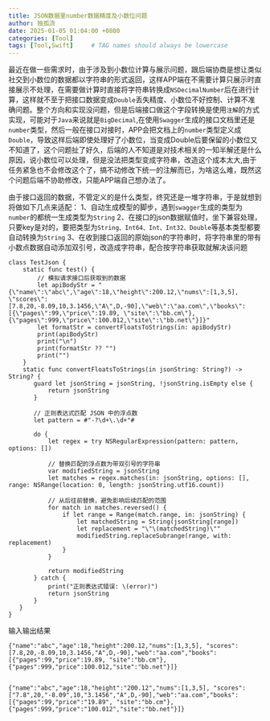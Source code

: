 ```yaml
---
title: JSON数据里number数据精度及小数位问题
author: 独孤流
date: 2025-01-05 01:04:00 +0800
categories: [Tool]
tags: [Tool,Swift]     # TAG names should always be lowercase
---
```


最近在做一些需求时，由于涉及到小数位计算与展示问题，跟后端协商是想让类似社交到小数位的数据都以字符串的形式返回，这样APP端在不需要计算只展示时直接展示不处理，在需要做计算时直接将字符串转换成`NSDecimalNumber`后在进行计算，这样就不至于把接口数据变成`Double`丢失精度、小数位不好控制、计算不准确问题。整个方向和实现没问题，但是后端接口做这个字段转换是使用`注解`的方式实现，可能对于`Java`来说就是`BigDecimal`,在使用`Swagger`生成的接口文档里还是`number`类型，然后一般在接口对接时，APP会把文档上的`number`类型定义成`Double`，导致这样后端即使处理好了小数位，当变成Double后要保留的小数位又不知道了，这个问题扯了好久，后端的人不知道是对技术相关的一知半解还是什么原因，说小数位可以处理，但是没法把类型变成字符串，改造这个成本太大,由于任务紧急也不会修改这个了，搞不动修改下统一的注解而已，为啥这么难，既然这个问题后端不协助修改，只能APP端自己想办法了。

由于接口返回的数据，不管定义的是什么类型，终究还是一堆字符串，于是就想到将做如下几点来适配：
1、自动生成模型的脚步，遇到`swagger`生成的类型为`number`的都统一生成类型为`String`
2、在接口的json数据赋值时，坐下兼容处理，只要key是对的，要把类型为`String、Int64、Int、Int32、Double`等基本类型都要自动转换为`String`
3、在收到接口返回的原始json的字符串时，将字符串里的带有小数点数据自动添加双引号，改造成字符串，配合按字符串获取就解决该问题

```
class TestJson {
    static func test() {
        // 模拟请求接口后获取到的数据
        let apiBodyStr = "{\"name\":\"abc\",\"age\":18,\"height\":200.12,\"nums\":[1,3,5], \"scores\":[7.8,20,-8.09,10,3.1456,\"A\",D,-90],\"web\":\"aa.com\",\"books\":[{\"pages\":99,\"price\":19.89, \"site\":\"bb.cm\"},{\"pages\":999,\"price\":100.012,\"site\":\"bb.net\"}]}"
        let formatStr = convertFloatsToStrings(in: apiBodyStr)
        print(apiBodyStr)
        print("\n")
        print(formatStr ?? "")
        print("")
    }
    static func convertFloatsToStrings(in jsonString: String?) -> String? {
       guard let jsonString = jsonString, !jsonString.isEmpty else {
           return jsonString
       }
       
       // 正则表达式匹配 JSON 中的浮点数
       let pattern = #"-?\d+\.\d+"#
       
       do {
           let regex = try NSRegularExpression(pattern: pattern, options: [])
           
           // 替换匹配的浮点数为带双引号的字符串
           var modifiedString = jsonString
           let matches = regex.matches(in: jsonString, options: [], range: NSRange(location: 0, length: jsonString.utf16.count))
           
           // 从后往前替换，避免影响后续匹配的范围
           for match in matches.reversed() {
               if let range = Range(match.range, in: jsonString) {
                   let matchedString = String(jsonString[range])
                   let replacement = "\"\(matchedString)\""
                   modifiedString.replaceSubrange(range, with: replacement)
               }
           }
           
           return modifiedString
       } catch {
           print("正则表达式错误: \(error)")
           return jsonString
       }
   }
}

```
输入输出结果
```
{"name":"abc","age":18,"height":200.12,"nums":[1,3,5], "scores":[7.8,20,-8.09,10,3.1456,"A",D,-90],"web":"aa.com","books":[{"pages":99,"price":19.89, "site":"bb.cm"},{"pages":999,"price":100.012,"site":"bb.net"}]}


{"name":"abc","age":18,"height":"200.12","nums":[1,3,5], "scores":["7.8",20,"-8.09",10,"3.1456","A",D,-90],"web":"aa.com","books":[{"pages":99,"price":"19.89", "site":"bb.cm"},{"pages":999,"price":"100.012","site":"bb.net"}]}
```
